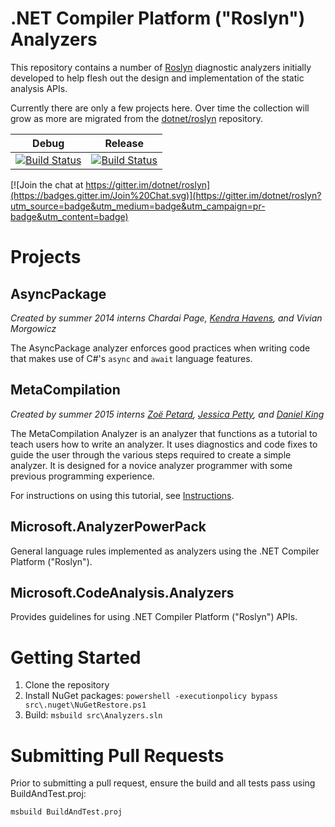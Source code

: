 .NET Compiler Platform ("Roslyn") Analyzers
===========================================

This repository contains a number of [Roslyn](https://github.com/dotnet/roslyn) diagnostic analyzers initially developed to help flesh out the design and implementation of the static analysis APIs.

Currently there are only a few projects here. Over time the collection will grow as more are migrated from the [dotnet/roslyn](https://github.com/dotnet/roslyn) repository.

Debug | Release
------|--------
[![Build Status](http://dotnet-ci.cloudapp.net/job/dotnet_roslyn-analyzers_windows_debug/badge/icon)](http://dotnet-ci.cloudapp.net/job/dotnet_roslyn-analyzers_windows_debug/) | [![Build Status](http://dotnet-ci.cloudapp.net/job/dotnet_roslyn-analyzers_windows_release/badge/icon)](http://dotnet-ci.cloudapp.net/job/dotnet_roslyn-analyzers_windows_release/)

[![Join the chat at https://gitter.im/dotnet/roslyn](https://badges.gitter.im/Join%20Chat.svg)](https://gitter.im/dotnet/roslyn?utm_source=badge&utm_medium=badge&utm_campaign=pr-badge&utm_content=badge)

Projects
========

AsyncPackage
-----------

*Created by summer 2014 interns Chardai Page, [Kendra Havens](https://github.com/kendrahavens), and Vivian Morgowicz*

The AsyncPackage analyzer enforces good practices when writing code that makes use of C#'s `async` and `await` language features.

MetaCompilation
---------------

*Created by summer 2015 interns [Zoë Petard](https://github.com/zoepetard), [Jessica Petty](https://github.com/jepetty), and [Daniel King](https://github.com/daking2014)*

The MetaCompilation Analyzer is an analyzer that functions as a tutorial to teach users how to write an analyzer. It uses diagnostics and code fixes to guide the user through the various steps required to create a simple analyzer. It is designed for a novice analyzer programmer with some previous programming experience.

For instructions on using this tutorial, see [Instructions](https://github.com/dotnet/roslyn-analyzers/blob/master/src/MetaCompilation/MetaCompilation/MetaCompilation/ReadMe.md#Instructions).

Microsoft.AnalyzerPowerPack
---------------------------

General language rules implemented as analyzers using the .NET Compiler Platform ("Roslyn").

Microsoft.CodeAnalysis.Analyzers
--------------------------------

Provides guidelines for using .NET Compiler Platform ("Roslyn") APIs.

Getting Started
===============

1. Clone the repository
2. Install NuGet packages: `powershell -executionpolicy bypass src\.nuget\NuGetRestore.ps1`
3. Build: `msbuild src\Analyzers.sln`

Submitting Pull Requests
========================

Prior to submitting a pull request, ensure the build and all tests pass using BuildAndTest.proj:
```
msbuild BuildAndTest.proj
```